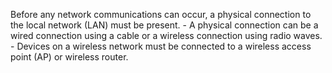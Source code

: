 
Before any network communications can occur, a physical connection to the local network (LAN) must be present.
	- A physical connection can be a wired connection using a cable or a wireless connection using radio waves.
		- Devices on a wireless network must be connected to a wireless access point (AP) or wireless router.